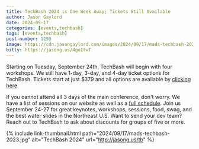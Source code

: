 ```yaml
---
title: TechBash 2024 is One Week Away; Tickets Still Available
author: Jason Gaylord
date: 2024-09-17
categories: [events,techbash]
tags: [events,techbash]
post-number: 1293
image: https://cdn.jasongaylord.com/images/2024/09/17/mads-techbash-2023.jpg
bitly: https://jasong.us/4goItwT
---
```


Starting on Tuesday, September 24th, TechBash will begin with four workshops. We still have 1-day, 3-day, and 4-day ticket options for TechBash. Tickets start at just $379 and all options are available by [clicking here](https://jasong.us/3QoMndL)

If you cannot attend all 3 days of the main conference, don't worry. We have a list of sessions on our website as well as a [full schedule](https://jasong.us/tbschedule). Join us September 24-27 for great keynotes, workshops, sessions, food, swag, and the best water slides in the Northeast U.S. Want to send your dev team? Reach out to TechBash to ask about discounts for groups of five or more.

{% include link-thumbnail.html path="2024/09/17/mads-techbash-2023.jpg" alt="TechBash 2024" url="http://jasong.us/tb" %}